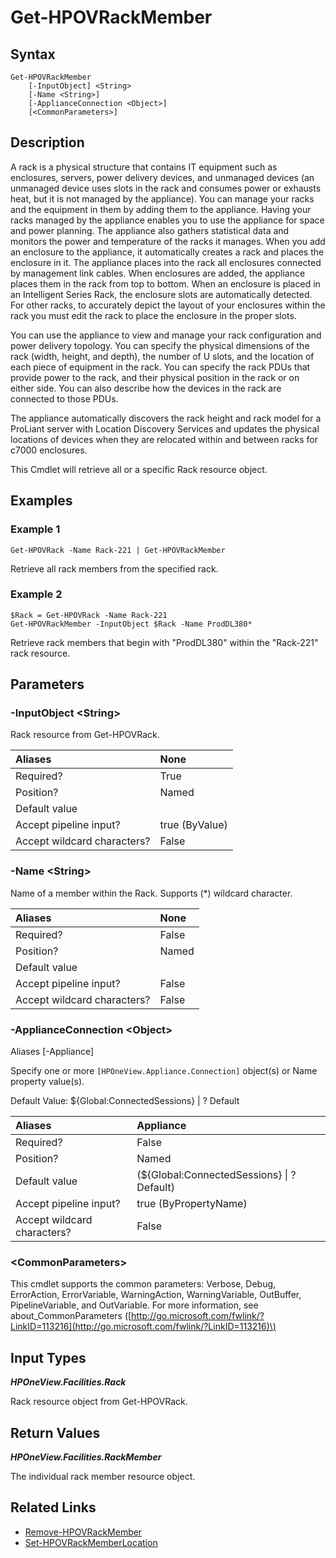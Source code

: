 ﻿---
description: Get a member device from a defined Rack.
---

# Get-HPOVRackMember

## Syntax

```text
Get-HPOVRackMember
    [-InputObject] <String>
    [-Name <String>]
    [-ApplianceConnection <Object>]
    [<CommonParameters>]
```

## Description

A rack is a physical structure that contains IT equipment such as enclosures, servers, power delivery devices, and unmanaged devices (an unmanaged device uses slots in the rack and consumes power or exhausts heat, but it is not managed by the appliance). You can manage your racks and the equipment in them by adding them to the appliance. Having your racks managed by the appliance enables you to use the appliance for space and power planning. The appliance also gathers statistical data and monitors the power and temperature of the racks it manages.
When you add an enclosure to the appliance, it automatically creates a rack and places the enclosure in it. The appliance places into the rack all enclosures connected by management link cables. When enclosures are added, the appliance places them in the rack from top to bottom. When an enclosure is placed in an Intelligent Series Rack, the enclosure slots are automatically detected. For other racks, to accurately depict the layout of your enclosures within the rack you must edit the rack to place the enclosure in the proper slots.

You can use the appliance to view and manage your rack configuration and power delivery topology. You can specify the physical dimensions of the rack (width, height, and depth), the number of U slots, and the location of each piece of equipment in the rack. You can specify the rack PDUs that provide power to the rack, and their physical position in the rack or on either side. You can also describe how the devices in the rack are connected to those PDUs.

The appliance automatically discovers the rack height and rack model for a ProLiant server with Location Discovery Services and updates the physical locations of devices when they are relocated within and between racks for c7000 enclosures.

This Cmdlet will retrieve all or a specific Rack resource object. 

## Examples

###  Example 1 

```text
Get-HPOVRack -Name Rack-221 | Get-HPOVRackMember
```

Retrieve all rack members from the specified rack.

###  Example 2 

```text
$Rack = Get-HPOVRack -Name Rack-221
Get-HPOVRackMember -InputObject $Rack -Name ProdDL380*
```

Retrieve rack members that begin with "ProdDL380" within the "Rack-221" rack resource.

## Parameters

### -InputObject &lt;String&gt;

Rack resource from Get-HPOVRack.

| Aliases | None |
| :--- | :--- |
| Required? | True |
| Position? | Named |
| Default value |  |
| Accept pipeline input? | true (ByValue) |
| Accept wildcard characters? | False |

### -Name &lt;String&gt;

Name of a member within the Rack.  Supports (*) wildcard character.

| Aliases | None |
| :--- | :--- |
| Required? | False |
| Position? | Named |
| Default value |  |
| Accept pipeline input? | False |
| Accept wildcard characters? | False |

### -ApplianceConnection &lt;Object&gt;

Aliases [-Appliance]

Specify one or more `[HPOneView.Appliance.Connection]` object(s) or Name property value(s).

Default Value: ${Global:ConnectedSessions} | ? Default

| Aliases | Appliance |
| :--- | :--- |
| Required? | False |
| Position? | Named |
| Default value | (${Global:ConnectedSessions} &vert; ? Default) |
| Accept pipeline input? | true (ByPropertyName) |
| Accept wildcard characters? | False |

### &lt;CommonParameters&gt;

This cmdlet supports the common parameters: Verbose, Debug, ErrorAction, ErrorVariable, WarningAction, WarningVariable, OutBuffer, PipelineVariable, and OutVariable. For more information, see about\_CommonParameters \([http://go.microsoft.com/fwlink/?LinkID=113216](http://go.microsoft.com/fwlink/?LinkID=113216)\)

## Input Types

_**HPOneView.Facilities.Rack**_

Rack resource object from Get-HPOVRack.


## Return Values

_**HPOneView.Facilities.RackMember**_

The individual rack member resource object.


## Related Links

* [Remove-HPOVRackMember](remove-hpovrackmember.md)
* [Set-HPOVRackMemberLocation](set-hpovrackmemberlocation.md)
